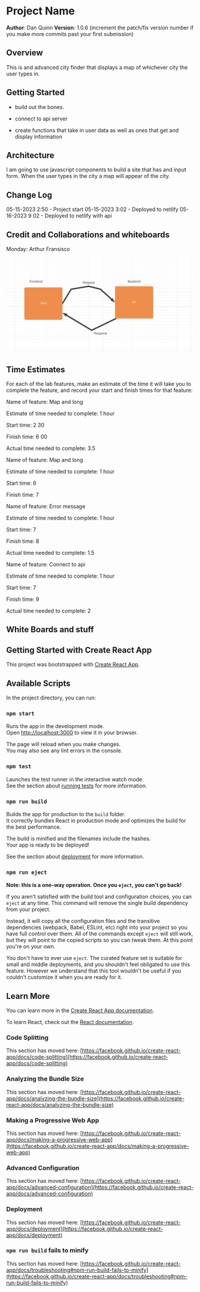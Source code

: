
# Project Name

**Author**: Dan Quinn
**Version**: 1.0.6 (increment the patch/fix version number if you make more commits past your first submission)

## Overview
This is and advanced city finder that displays a map of whichever city the user types in.

## Getting Started

- build out the bones.

- connect to api server

- create functions that take in user data as well as ones that get and display information

## Architecture

I am going to use javascript components to build a site that has and input form. When the user types in the city a map will appear of the city.

## Change Log

05-15-2023 2:50 - Project start
05-15-2023 3:02 - Deployed to netlify
05-16-2023 9 02 - Deployed to netlify with api

<!-- Use this area to document the iterative changes made to your application as each feature is successfully implemented. Use time stamps. Here's an example:

01-01-2001 4:59pm - Application now has a fully-functional express server, with a GET route for the location resource. -->

## Credit and Collaborations and whiteboards
<!-- Give credit (and a link) to other people or resources that helped you build this application. -->
Monday:
Arthur Fransisco
![WB-1](./Whiteboard-1.png)

## Time Estimates
For each of the lab features, make an estimate of the time it will take you to complete the feature, and record your start and finish times for that feature:

Name of feature: Map and long

Estimate of time needed to complete: 1 hour

Start time: 2 30

Finish time: 6 00

Actual time needed to complete: 3.5


Name of feature: Map and long

Estimate of time needed to complete: 1 hour

Start time: 6 

Finish time: 7

Name of feature: Error message

Estimate of time needed to complete: 1 hour

Start time: 7

Finish time: 8

Actual time needed to complete: 1.5

Name of feature: Connect to api


Estimate of time needed to complete: 1 hour

Start time: 7

Finish time: 9

Actual time needed to complete: 2

## White Boards and stuff





## Getting Started with Create React App

This project was bootstrapped with [Create React App](https://github.com/facebook/create-react-app).

## Available Scripts

In the project directory, you can run:

### `npm start`

Runs the app in the development mode.\
Open [http://localhost:3000](http://localhost:3000) to view it in your browser.

The page will reload when you make changes.\
You may also see any lint errors in the console.

### `npm test`

Launches the test runner in the interactive watch mode.\
See the section about [running tests](https://facebook.github.io/create-react-app/docs/running-tests) for more information.

### `npm run build`

Builds the app for production to the `build` folder.\
It correctly bundles React in production mode and optimizes the build for the best performance.

The build is minified and the filenames include the hashes.\
Your app is ready to be deployed!

See the section about [deployment](https://facebook.github.io/create-react-app/docs/deployment) for more information.

### `npm run eject`

**Note: this is a one-way operation. Once you `eject`, you can't go back!**

If you aren't satisfied with the build tool and configuration choices, you can `eject` at any time. This command will remove the single build dependency from your project.

Instead, it will copy all the configuration files and the transitive dependencies (webpack, Babel, ESLint, etc) right into your project so you have full control over them. All of the commands except `eject` will still work, but they will point to the copied scripts so you can tweak them. At this point you're on your own.

You don't have to ever use `eject`. The curated feature set is suitable for small and middle deployments, and you shouldn't feel obligated to use this feature. However we understand that this tool wouldn't be useful if you couldn't customize it when you are ready for it.

## Learn More

You can learn more in the [Create React App documentation](https://facebook.github.io/create-react-app/docs/getting-started).

To learn React, check out the [React documentation](https://reactjs.org/).

### Code Splitting

This section has moved here: [https://facebook.github.io/create-react-app/docs/code-splitting](https://facebook.github.io/create-react-app/docs/code-splitting)

### Analyzing the Bundle Size

This section has moved here: [https://facebook.github.io/create-react-app/docs/analyzing-the-bundle-size](https://facebook.github.io/create-react-app/docs/analyzing-the-bundle-size)

### Making a Progressive Web App

This section has moved here: [https://facebook.github.io/create-react-app/docs/making-a-progressive-web-app](https://facebook.github.io/create-react-app/docs/making-a-progressive-web-app)

### Advanced Configuration

This section has moved here: [https://facebook.github.io/create-react-app/docs/advanced-configuration](https://facebook.github.io/create-react-app/docs/advanced-configuration)

### Deployment

This section has moved here: [https://facebook.github.io/create-react-app/docs/deployment](https://facebook.github.io/create-react-app/docs/deployment)

### `npm run build` fails to minify

This section has moved here: [https://facebook.github.io/create-react-app/docs/troubleshooting#npm-run-build-fails-to-minify](https://facebook.github.io/create-react-app/docs/troubleshooting#npm-run-build-fails-to-minify)
